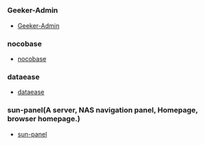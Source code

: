##

### Geeker-Admin

- [Geeker-Admin](https://github.com/HalseySpicy/Geeker-Admin)

### nocobase

- [nocobase](https://github.com/nocobase/nocobase)

### dataease

- [dataease](https://github.com/dataease/dataease)

### sun-panel(A server, NAS navigation panel, Homepage, browser homepage.)

- [sun-panel](https://github.com/hslr-s/sun-panel)
